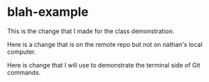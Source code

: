 # blah-example
This is the change that I made for the class demonstration.

Here is a change that is on the remote repo but not on nathan's local computer.

Here is change that I will use to demonstrate the terminal side of Git commands.
